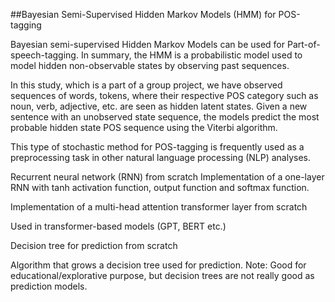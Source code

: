 ##Bayesian Semi-Supervised Hidden Markov Models (HMM) for POS-tagging

Bayesian semi-supervised Hidden Markov Models can be used for Part-of-speech-tagging. 
In summary, the HMM is a probabilistic model used to model hidden non-observable states by observing past sequences. 

In this study, which is a part of a group project, we have observed sequences of words, tokens, where their respective POS category such as noun, verb, adjective, etc. are seen as hidden latent states. Given a new sentence with an unobserved state sequence, the models predict the most probable hidden state POS sequence using the Viterbi algorithm.

This type of stochastic method for POS-tagging is frequently used as a preprocessing task in other natural language processing (NLP) analyses.


Recurrent neural network (RNN) from scratch 
Implementation of a one-layer RNN with tanh activation function, output function and softmax function. 

Implementation of a multi-head attention transformer layer from scratch

Used in transformer-based models (GPT, BERT etc.)

Decision tree for prediction from scratch

Algorithm that grows a decision tree used for prediction. 
Note: Good for educational/explorative purpose, but decision trees are not really good as prediction models.

